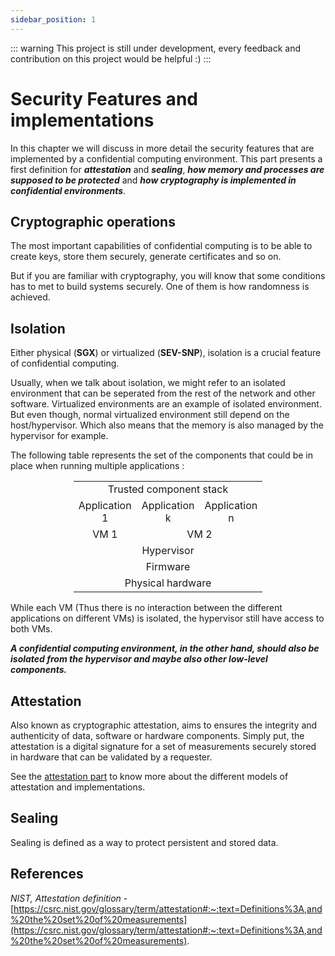 ```yaml
---
sidebar_position: 1
---
```

::: warning
This project is still under development, every feedback and contribution on this project would be helpful :)
:::
# Security Features and implementations

In this chapter we will discuss in more detail the security features that are implemented by a confidential computing environment. 
This part presents a first definition for ***attestation*** and ***sealing***, ***how memory and processes are supposed to be protected*** and ***how cryptography is implemented in confidential environments***. 

## Cryptographic operations 
The most important capabilities of confidential computing is to be able to create keys, store them securely, generate certificates and so on. 

But if you are familiar with cryptography, you will know that some conditions has to met to build systems securely. One of them is how randomness is achieved. 

## Isolation
Either physical (**SGX**) or virtualized (**SEV-SNP**), isolation is a crucial feature of confidential computing. 

Usually, when we talk about isolation, we might refer to an isolated environment that can be seperated from the rest of the network and other software. Virtualized environments are an example of isolated environment. But even though, normal virtualized environment still depend on the host/hypervisor. Which also means that the memory is also managed by the hypervisor for example. 

The following table represents the set of the components that could be in place when running multiple applications : 
<div style="margin-left: auto;
            margin-right: auto;
            width: 60%">
<table style="text-align: center;">
    <tr>
        <td colspan="3">Trusted component stack</td>
    </tr>
    <tr>
        <td>Application 1</td>
        <td>Application k</td>
        <td>Application n</td>
    </tr>
    <tr>
        <td>VM 1</td>
        <td colspan="2">VM 2</td>
    </tr>
    <tr>
        <td colspan="3">Hypervisor</td>
    </tr>
    <tr>
        <td colspan="3">Firmware</td>
    </tr>
        <tr>
        <td colspan="3">Physical hardware</td>
    </tr>
</table>
</div>

While each VM (Thus there is no interaction between the different applications on different VMs) is isolated, the hypervisor still have access to both VMs.  

***A confidential computing environment, in the other hand, should also be isolated from the hypervisor and maybe also other low-level components.*** 




## Attestation 

Also known as cryptographic attestation, aims to ensures the integrity and authenticity of data, software or hardware components. Simply put, the attestation is a digital signature for a set of measurements securely stored in hardware that can be validated by a requester. 

See the [attestation part](./2_attestation.md) to know more about the different models of attestation and implementations.



## Sealing 

Sealing is defined as a way to protect persistent and stored data.  






## References 

*NIST, Attestation definition* - [https://csrc.nist.gov/glossary/term/attestation#:~:text=Definitions%3A,and%20the%20set%20of%20measurements](https://csrc.nist.gov/glossary/term/attestation#:~:text=Definitions%3A,and%20the%20set%20of%20measurements).